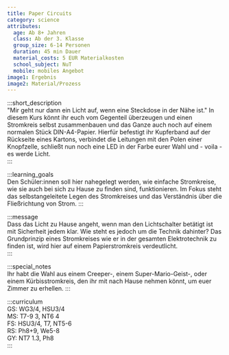 ```yaml
---
title: Paper Circuits
category: science
attributes:
  age: Ab 8+ Jahren
  class: Ab der 3. Klasse
  group_size: 6-14 Personen
  duration: 45 min Dauer
  material_costs: 5 EUR Materialkosten
  school_subject: NuT
  mobile: mobiles Angebot
image1: Ergebnis
image2: Material/Prozess
---
```

:::short_description  
"Mir geht nur dann ein Licht auf, wenn eine Steckdose in der Nähe ist." In diesem Kurs könnt ihr euch vom Gegenteil überzeugen und einen Stromkreis selbst zusammenbauen und das Ganze auch noch auf einem normalen Stück DIN-A4-Papier. Hierfür befestigt ihr Kupferband auf der Rückseite eines Kartons, verbindet die Leitungen mit den Polen einer Knopfzelle, schließt nun noch eine LED in der Farbe eurer Wahl und - voila - es werde Licht.   
:::

:::learning_goals  
Den Schüler:innen soll hier nahegelegt werden, wie einfache Stromkreise, wie sie auch bei sich zu Hause zu finden sind, funktionieren. Im Fokus steht das selbstangeleitete Legen des Stromkreises und das Verständnis über die Fließrichtung von Strom.
:::

:::message  
Dass das Licht zu Hause angeht, wenn man den Lichtschalter betätigt ist mit Sicherheit jedem klar. Wie steht es jedoch um die Technik dahinter? Das Grundprinzip eines Stromkreises wie er in der gesamten Elektrotechnik zu finden ist, wird hier auf einem Papierstromkreis verdeutlicht.   
:::  

:::special_notes  
Ihr habt die Wahl aus einem Creeper-, einem Super-Mario-Geist-, oder einem Kürbisstromkreis, den ihr mit nach Hause nehmen könnt, um euer Zimmer zu erhellen.
:::

:::curriculum  
GS: WG3/4, HSU3/4  
MS: T7-9 3, NT6 4  
FS: HSU3/4, T7, NT5-6  
RS: Ph8+9, We5-8  
GY: NT7 1.3, Ph8     
:::
